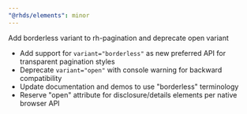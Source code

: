 ```yaml
---
"@rhds/elements": minor
---
```


Add borderless variant to rh-pagination and deprecate open variant

- Add support for `variant="borderless"` as new preferred API for transparent pagination styles
- Deprecate `variant="open"` with console warning for backward compatibility  
- Update documentation and demos to use "borderless" terminology
- Reserve "open" attribute for disclosure/details elements per native browser API